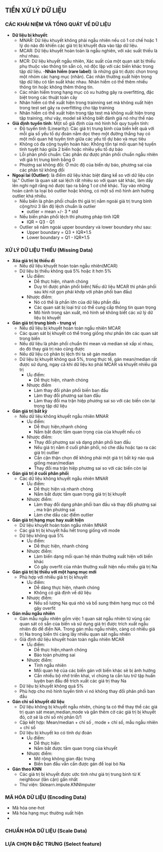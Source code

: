 ## TIỀN XỬ LÝ DỮ LIỆU
### CÁC KHÁI NIỆM VÀ TỔNG QUÁT VỀ DỮ LIỆU
- **Dữ liệu bị khuyết**:
  - MNAR: Dữ liệu khuyết không phải ngẫu nhiên nếu có 1 cơ chế hoặc 1 lý do nào đó khiến các giá trị bị khuyết đưa vào tập dữ liệu.
  - MCAR: Dữ liệu khuyết hoàn toàn là ngẫu nghiên, với xác suất thiếu là như nhau.
  - MCR: Dữ liệu khuyết ngẫu nhiên, Xác suất của một quan sát bị thiếu phụ thuộc vào thông tin sẵn có, nó độc lập với các biến khác trong tập dữ liệu.
-**Nhãn hiểm (rare label)**: là những giá trị được chọn trong một nhóm các hạng mục (nhãn). Các nhãn thường xuất hiện trong tập dữ liệu có tần suất khác nhau. Nhãn hiểm có thể thêm nhiều thông tin hoặc không thêm thông tin. 
  - Các nhãn hiểm trong hạng mục có xu hướng gây ra overfitting, đặc biệt trong các thuật toán cây
  - Nhãn hiểm có thể xuất hiện trong  trainning set mà không xuất hiện trong test set gây ra overfitting cho tập training
  - Nhãn hiểm có thể xuất hiện trong tập test mà không xuất hiện trong tập training, như vậy, model sẽ không biết đánh giá nó như thế nào
- **Giả định tuyến tính**:
Một số giả định của mô hình hồi quy tuyến tính:
  - Độ tuyến tính (Linearity): Các giá trị trung bình của biến kết quả với mỗi gia số yếu tố dự đoán nằm dọc theo một đường thắng hay có một mối quan hệ tuyến tính giữa các yếu tố dự báo và mục tiêu
  - Không có đa cộng tuyến hoàn hảo: Không tồn tại mối quan hệ tuyến tính tuyệt hảo giữa 2 biến hoặc nhiều yếu tố dự báo
  - Lỗi phân phối chuẩn: Các phần dư được phân phối chuẩn ngẫu nhiên với giá trị trung bình bằng 0
  - Phương sai không đổi: Ở mức độ của biến dự báo, phương sai của các phân tử không đổi
- **Ngoại lai (Outlier)**: là điểm dữ liệu khác biệt đáng kể so với dữ liệu còn lại." Outlier là quan sát sai lệch rất nhiêu so với quan sát khác, làm dấy lên nghi ngờ rằng nó được tạo ra bằng 1 cơ chế khác. Tùy vào những hoàn cảnh ta loại bỏ outlier hoặc không, có một số mô hình ảnh hưởng outlier khá nhiều. 
  - Nếu biến là phân phối chuẩn thì giá trị nằm ngoài giá trị trung bình cộng/trừ 3 lần độ lệch chuẩn là outlier
    - outlier = mean +/- 3 * std
  - Nếu biến phân phối lệch thì phương pháp tính IQR
    - IQR = Q3 - Q1
  - Outlier sẽ nằm ngoài upper boundary và lower boundary như sau:
    - Upper boundary = Q3 + IQR*1.5
    - Lower boundary = Q1 - IQR*1.5
### XỬ LÝ DỮ LIỆU THIẾU (Missing Data)
- **Xóa giá trị bị thiếu đi**
  - Nếu dữ liệu khuyết hoàn toàn ngẫu nhiên(MCAR)
  - Dữ liệu bị thiếu không quá 5% hoặc ít hơn 5%
    - Ưu điểm:
      - Dễ thực hiện, nhanh chóng
      - Duy trì được phân phối biến( Nếu dữ liệu MCAR thì phân phối sau khi rút gọn phải khớp với phân phối ban đầu)
    - Nhược điểm:
      - Nó có thể là phần lớn của dữ liệu phần đầu
      - Các quan sát bị loại trừ có thể cung cấp thông tin quan trọng
      - Mô hình trong sản xuất, mô hình sẽ không biết các xử lý dữ liệu bị khuyết
- **Gán giá trị trung bình - trung vị**
  - Nếu dữ liệu bị khuyết hoàn toàn ngẫu nhiên MCAR
  - Các quan sát bị khuyết có thể trong giống như phần lớn các quan sát trong biến 
  - Nếu dữ liệu là phân phối chuẩn thì mean và median sẽ xấp xỉ nhau, do đó thay giá trị nào cũng được
  - Nếu dữ liệu có phân bị lệch thì ta sẽ gán median 
  - Dữ liệu bị khuyết không quá 5%, trong thực tế, gán mean/median rất được sử dụng, ngay cả khi dữ liệu ko phải MCAR và khuyết nhiều giá trị
    - Ưu điểm:
      - Dễ thực hiện, nhanh chóng
    - Nhược điểm
      - Làm thay đổi phân phối biến ban đầu
      - Làm thay đổi phương sai ban đầu
      - Làm thay đổi ma trận hiệp phương sai so với các biến còn lại trong tập dữ liệu
- **Gán giá trị bất kỳ**
  - Nếu dữ liệu không khuyết ngẫu nhiên MNAR
    - Ưu điểm:
      - Dễ thực hiện,nhanh chóng
      - Nắm bắt được tầm quan trọng của của khuyết nếu có 
    - Nhược điểm:
      - Thay đổi phương sai và dạng phân phối ban đầu
      - Nếu giá trị nằm ở cuối phân phối, nó che dấu hoặc tạo ra các giá trị outlier
      - Cần cận thận chọn để không phải một giá trị bất kỳ nào quá giống mean/median
      - Thay đổi ma trận hiệp phương sai so với các biến còn lại   
- **Gán giá trị ở cuối phân phối**
  - Các dữ liệu không khuyết ngẫu nhiên MNAR
    - Ưu điểm:
      - Dễ thực hiện và nhanh chóng
      - Nắm bắt được tầm quan trọng giá trị bị khuyết 
    - Nhược điểm:
      - Làm thay đổi dạng phân phối ban đầu và thay đổi phương sai , ma trận phương sai
      - Làm che dấu các điểm outlier 
- **Gán giá trị hạng mục hay xuất hiện**
  - Dữ liệu khuyết hoàn toàn ngẫu nhiên MNAR
  - Các giá trị bị khuyết hầu hết trong giống với mode
  - Dữ liệu không quá 5%
    - Ưu điểm:
      - Dễ thực hiện, nhanh chóng
    - Nhược điểm:
      - Làm biến dạng mối quan hệ nhãn thường xuất hiện với biến khác
      - Có gây overfit của nhãn thường xuất hiện nếu nhiều giá trị Na    
- **Gán giá trị bị thiếu với một hạng mục mới**
  - Phù hợp với nhiều giá trị bị khuyết 
    - Ưu điểm:
      - Dễ dàng thực hiện, nhanh chóng
      - Không có giả định về dữ liệu
    - Nhược điểm:
      - Nếu số lượng Na quá nhỏ và bổ sung thêm hạng mục có thể gây overfit  
- **Gán mẫu ngẫu nhiên**
  - Gán mẫu ngẫu nhiên gồm việc 1 quan sát ngẫu nhiên từ vùng các quan sát có sẵn của biến và sử dụng giá trị được trích xuất ngẫu nhiên đó để điền NA. Trong gán mẫu ngẫu nhiên, càng có nhiều giá trị Na trong biến thì càng lấy nhiều quan sát ngẫu nhiên
  - Giả định dữ liệu khuyết hoàn toàn ngẫu nhiên MCAR
    - Ưu điểm:
      - Dễ thực hiện,nhanh chóng
      - Bảo toàn phương sai 
    - Nhược điểm: 
      - Tính ngẫu nhiên
      - Mối quan hệ của các biến gán với biến khác sẽ bị ảnh hưởng
      - Cần nhiều bộ nhớ triển khai, vì chúng ta cần lưu trữ tập huấn luyện ban đầu để trích xuất các giá trị thay Na 
   - Dữ liệu bị khuyết không quá 5%
   - Phù hợp cho mô hình tuyến tính vì nó không thay đổi phân phối ban đầu
- **Gán chỉ số khuyết dữ liệu**
  -  Dữ liệu không bị khuyết ngẫu nhiên, chúng ta có thể thay thể các giá trị quan sát mean,median,mode và gắn thêm cờ các giá trị bị khuyết đó, cờ sẽ là chỉ số nhị phân 0/1
  -  Cặp kết hợp: Mean/median + chỉ số , mode + chỉ số, mẫu ngẫu nhiên + chỉ số
  -  Dữ liệu bị khuyết ko có tính dự đoán
      - Ưu điểm:
        -  Dễ thực hiện
        -  Nắm bắt được tầm quan trọng của khuyết
      - Nhược điểm:
        - Mở rộng không gian đặc trưng
        - Biến ban đầu vẫn cần được gán để loại bỏ Na 
- **Gán theo KNN**
  - Các giá trị bị khuyết được ước tính như giá trị trung bình từ K neighbour (lân cận) gần nhất
  - Thư viện: Sklearn.impute.KNNImputer

### MÃ HÓA DỮ LIỆU (Encoding Data)
- Mã hóa one-hot
- Mã hóa hạng mục thường xuất hiện
- 

### CHUẨN HÓA DỮ LIỆU (Scale Data)
### LỰA CHỌN ĐẶC TRƯNG (Select feature)
